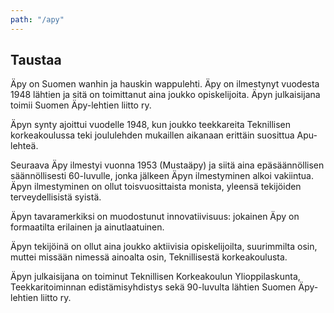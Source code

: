 ```yaml
---
path: "/apy"
---
```


## Taustaa

Äpy on Suomen wanhin ja hauskin wappulehti. Äpy on ilmestynyt vuodesta 1948 lähtien ja sitä on toimittanut aina joukko opiskelijoita. Äpyn julkaisijana toimii Suomen Äpy-lehtien liitto ry.

Äpyn synty ajoittui vuodelle 1948, kun joukko teekkareita Teknillisen korkeakoulussa teki joululehden mukaillen aikanaan erittäin suosittua Apu-lehteä.

Seuraava Äpy ilmestyi vuonna 1953 (Mustaäpy) ja siitä aina epäsäännöllisen säännöllisesti 60-luvulle, jonka jälkeen Äpyn ilmestyminen alkoi vakiintua. Äpyn ilmestyminen on ollut toisvuosittaista monista, yleensä tekijöiden terveydellisistä syistä.

Äpyn tavaramerkiksi on muodostunut innovatiivisuus: jokainen Äpy on formaatilta erilainen ja ainutlaatuinen.

Äpyn tekijöinä on ollut aina joukko aktiivisia opiskelijoilta, suurimmilta osin, muttei missään nimessä ainoalta osin, Teknillisestä korkeakoulusta.

Äpyn julkaisijana on toiminut Teknillisen Korkeakoulun Ylioppilaskunta, Teekkaritoiminnan edistämisyhdistys sekä 90-luvulta lähtien Suomen Äpy-lehtien liitto ry.
